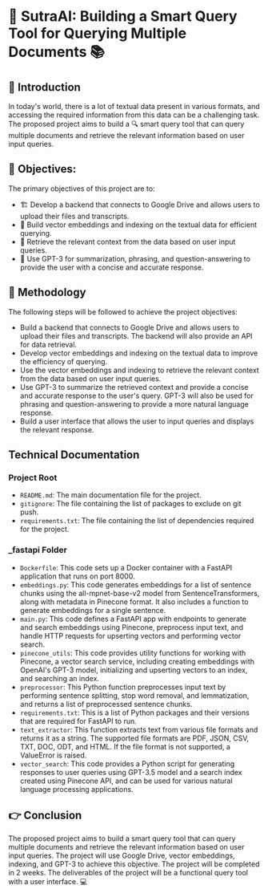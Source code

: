 # 🚀 SutraAI: Building a Smart Query Tool for Querying Multiple Documents 📚

## 👋 Introduction
In today's world, there is a lot of textual data present in various formats, and accessing the required information from this data can be a challenging task. The proposed project aims to build a 🔍 smart query tool that can query multiple documents and retrieve the relevant information based on user input queries.

## 🎯 Objectives:
The primary objectives of this project are to:
- 🏗️ Develop a backend that connects to Google Drive and allows users to upload their files and transcripts.
- 🤖 Build vector embeddings and indexing on the textual data for efficient querying.
- 🔎 Retrieve the relevant context from the data based on user input queries.
- 🧠 Use GPT-3 for summarization, phrasing, and question-answering to provide the user with a concise and accurate response.

## 📝 Methodology
The following steps will be followed to achieve the project objectives:
- Build a backend that connects to Google Drive and allows users to upload their files and transcripts. The backend will also provide an API for data retrieval.
- Develop vector embeddings and indexing on the textual data to improve the efficiency of querying.
- Use the vector embeddings and indexing to retrieve the relevant context from the data based on user input queries.
- Use GPT-3 to summarize the retrieved context and provide a concise and accurate response to the user's query. GPT-3 will also be used for phrasing and question-answering to provide a more natural language response.
- Build a user interface that allows the user to input queries and displays the relevant response.

##  Technical Documentation
### Project Root
- `README.md`: The main documentation file for the project.
- `gitignore`: The file containing the list of packages to exclude on git push.
- `requirements.txt`: The file containing the list of dependencies required for the project.

### _fastapi Folder
- `Dockerfile`: This code sets up a Docker container with a FastAPI application that runs on port 8000.
- `embeddings.py`: This code generates embeddings for a list of sentence chunks using the all-mpnet-base-v2 model from SentenceTransformers, along with metadata in Pinecone format. It also includes a function to generate embeddings for a single sentence.
- `main.py`: This code defines a FastAPI app with endpoints to generate and search embeddings using Pinecone, preprocess input text, and handle HTTP requests for upserting vectors and performing vector search.
- `pinecone_utils`: This code provides utility functions for working with Pinecone, a vector search service, including creating embeddings with OpenAI's GPT-3 model, initializing and upserting vectors to an index, and searching an index.
- `preprocessor`: This Python function preprocesses input text by performing sentence splitting, stop word removal, and lemmatization, and returns a list of preprocessed sentence chunks.
- `requirements.txt`: This is a list of Python packages and their versions that are required for FastAPI to run.
- `text_extractor`: This function extracts text from various file formats and returns it as a string. The supported file formats are PDF, JSON, CSV, TXT, DOC, ODT, and HTML. If the file format is not supported, a ValueError is raised.
- `vector_search`: This code provides a Python script for generating responses to user queries using GPT-3.5 model and a search index created using Pinecone API, and can be used for various natural language processing applications.

## 👉 Conclusion
The proposed project aims to build a smart query tool that can query multiple documents and retrieve the relevant information based on user input queries. The project will use Google Drive, vector embeddings, indexing, and GPT-3 to achieve this objective. The project will be completed in 2 weeks. The deliverables of the project will be a functional query tool with a user interface. 💻
